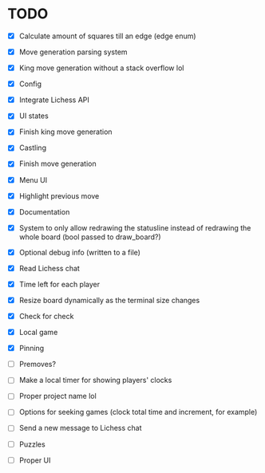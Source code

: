 # TODO

- [x] Calculate amount of squares till an edge (edge enum)
- [x] Move generation parsing system
- [x] King move generation without a stack overflow lol
- [x] Config
- [x] Integrate Lichess API
- [x] UI states
- [x] Finish king move generation
- [x] Castling
- [x] Finish move generation
- [x] Menu UI
- [x] Highlight previous move
- [x] Documentation
- [x] System to only allow redrawing the statusline instead of redrawing the whole board (bool passed to draw_board?)
- [x] Optional debug info (written to a file)
- [x] Read Lichess chat
- [x] Time left for each player
- [x] Resize board dynamically as the terminal size changes
- [x] Check for check
- [x] Local game
- [x] Pinning

- [ ] Premoves?
- [ ] Make a local timer for showing players' clocks
- [ ] Proper project name lol
- [ ] Options for seeking games (clock total time and increment, for example)
- [ ] Send a new message to Lichess chat
- [ ] Puzzles
- [ ] Proper UI
